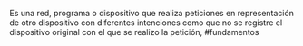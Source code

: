 Es una red, programa o dispositivo que realiza peticiones en representación de otro dispositivo con diferentes intenciones como que no se registre el dispositivo original con el que se realizo la petición,
#fundamentos 